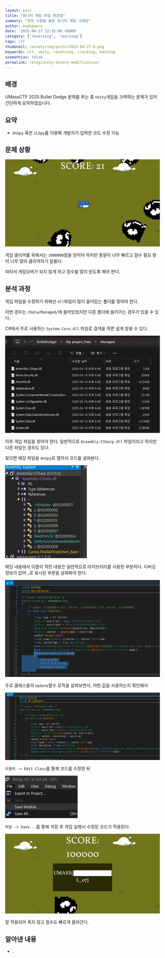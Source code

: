 ```yaml
---
layout: post
title: "유니티 게임 파일 변조법"
summary: "정적 수정을 통한 유니티 게임 크래킹"
author: eveheeero
date: '2025-04-27 12:35:00 +0900'
category: ['reversing', 'learning']
tags: ctf
thumbnail: /assets/img/posts/2025-04-27-0.png
keywords: ctf, unity, reversing, cracking, hacking
usemathjax: false
permalink: /blog/unity-binary-modification/
---
```



## 배경

UMassCTF 2025 Bullet Dodge 문제를 푸는 중 `Unity`게임을 크랙하는 문제가 있어 간단하게 요약하였습니다.

## 요약

- `dnSpy` 혹은 `iLSpy`를 이용해 개발자가 입력한 코드 수정 가능

## 문제 상황

![어려운 총알 피하기 게임 화면](/assets/img/posts/2025-04-27-0.png)

게임 클리어를 위해서는 `1000000`점을 얻어야 하지만 총알이 너무 빠르고 점수 필요 량이 너무 많아 클리어하기 힘들다.

따라서 게임오버가 되지 않게 하고 점수를 많이 받도록 해야 한다.

## 분석 과정

게임 파일을 수정하기 위해선 `dll`파일이 많이 들어있는 폴더를 찾아야 한다.

이번 경우는 `/Data/Managed/`에 들어있었지만 다른 폴더에 들어가는 경우가 있을 수 있다.

C#에서 주로 사용하는 `System.Core.dll` 파일로 검색을 하면 쉽게 찾을 수 있다.

![dll이 들어간 폴더](/assets/img/posts/2025-04-27-1.png)

이후 게임 파일을 찾아야 한다. 일반적으로 `Assembly-CSharp.dll` 파일이라고 하지만 다른 파일인 경우도 있다.

찾으면 해당 파일을 `dnSpy`로 열어서 코드를 살펴본다.

![dnSpy로 연 내용](/assets/img/posts/2025-04-27-2.png)

해당 내용에서 이름이 적힌 내용은 일반적으로 라이브러리를 사용한 부분이다. 디버깅 정보가 없어 _로 표시된 부분을 살펴봐야 한다.

![수정하기 원하는 코드](/assets/img/posts/2025-04-27-3.png)

주로 클래스들의 `Update`함수 로직을 살펴보면서, 어떤 값을 사용하는지 확인해서

![수정한 코드드](/assets/img/posts/2025-04-27-4.png)

`우클릭 -> Edit Class`를 통해 코드를 수정한 뒤

![dnSpy 저장화면](/assets/img/posts/2025-04-27-5.png)

`파일 -> Save...`를 통해 저장 후 게임 실행시 수정된 코드가 적용된다.

![게임 클리어 화면면](/assets/img/posts/2025-04-27-6.png)

잘 적용되어 죽지 않고 점수도 빠르게 올라간다.

## 알아낸 내용

- .
